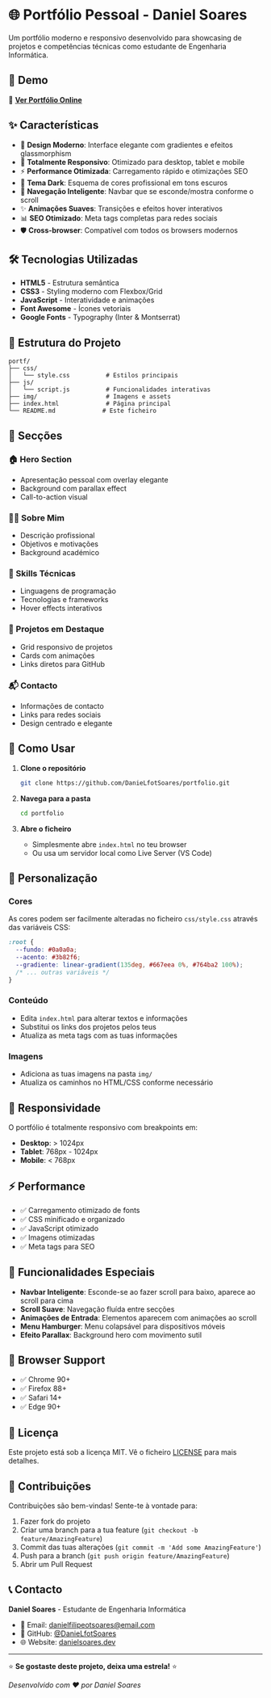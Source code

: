 # 🌐 Portfólio Pessoal - Daniel Soares

Um portfólio moderno e responsivo desenvolvido para showcasing de projetos e competências técnicas como estudante de Engenharia Informática.


## 🚀 Demo

🔗 **[Ver Portfólio Online]([https://danielsoares.dev](https://danielfotsoares.github.io/Portfolio/))**

## ✨ Características

- 🎨 **Design Moderno**: Interface elegante com gradientes e efeitos glassmorphism
- 📱 **Totalmente Responsivo**: Otimizado para desktop, tablet e mobile
- ⚡ **Performance Otimizada**: Carregamento rápido e otimizações SEO
- 🌙 **Tema Dark**: Esquema de cores profissional em tons escuros
- 🎯 **Navegação Inteligente**: Navbar que se esconde/mostra conforme o scroll
- ✨ **Animações Suaves**: Transições e efeitos hover interativos
- 📊 **SEO Otimizado**: Meta tags completas para redes sociais
- 🛡️ **Cross-browser**: Compatível com todos os browsers modernos

## 🛠️ Tecnologias Utilizadas

- **HTML5** - Estrutura semântica
- **CSS3** - Styling moderno com Flexbox/Grid
- **JavaScript** - Interatividade e animações
- **Font Awesome** - Ícones vetoriais
- **Google Fonts** - Typography (Inter & Montserrat)

## 📂 Estrutura do Projeto

```
portf/
├── css/
│   └── style.css          # Estilos principais
├── js/
│   └── script.js          # Funcionalidades interativas
├── img/                   # Imagens e assets
├── index.html             # Página principal
└── README.md             # Este ficheiro
```

## 🎯 Secções

### 🏠 Hero Section
- Apresentação pessoal com overlay elegante
- Background com parallax effect
- Call-to-action visual

### 👨‍💻 Sobre Mim
- Descrição profissional
- Objetivos e motivações
- Background académico

### 🔧 Skills Técnicas
- Linguagens de programação
- Tecnologias e frameworks
- Hover effects interativos

### 💼 Projetos em Destaque
- Grid responsivo de projetos
- Cards com animações
- Links diretos para GitHub

### 📬 Contacto
- Informações de contacto
- Links para redes sociais
- Design centrado e elegante

## 🚀 Como Usar

1. **Clone o repositório**
   ```bash
   git clone https://github.com/DanieLfotSoares/portfolio.git
   ```

2. **Navega para a pasta**
   ```bash
   cd portfolio
   ```

3. **Abre o ficheiro**
   - Simplesmente abre `index.html` no teu browser
   - Ou usa um servidor local como Live Server (VS Code)

## 🎨 Personalização

### Cores
As cores podem ser facilmente alteradas no ficheiro `css/style.css` através das variáveis CSS:

```css
:root {
  --fundo: #0a0a0a;
  --acento: #3b82f6;
  --gradiente: linear-gradient(135deg, #667eea 0%, #764ba2 100%);
  /* ... outras variáveis */
}
```

### Conteúdo
- Edita `index.html` para alterar textos e informações
- Substitui os links dos projetos pelos teus
- Atualiza as meta tags com as tuas informações

### Imagens
- Adiciona as tuas imagens na pasta `img/`
- Atualiza os caminhos no HTML/CSS conforme necessário

## 📱 Responsividade

O portfólio é totalmente responsivo com breakpoints em:
- **Desktop**: > 1024px
- **Tablet**: 768px - 1024px
- **Mobile**: < 768px

## ⚡ Performance

- ✅ Carregamento otimizado de fonts
- ✅ CSS minificado e organizado
- ✅ JavaScript otimizado
- ✅ Imagens otimizadas
- ✅ Meta tags para SEO

## 🌟 Funcionalidades Especiais

- **Navbar Inteligente**: Esconde-se ao fazer scroll para baixo, aparece ao scroll para cima
- **Scroll Suave**: Navegação fluída entre secções
- **Animações de Entrada**: Elementos aparecem com animações ao scroll
- **Menu Hamburger**: Menu colapsável para dispositivos móveis
- **Efeito Parallax**: Background hero com movimento sutil

## 🔧 Browser Support

- ✅ Chrome 90+
- ✅ Firefox 88+
- ✅ Safari 14+
- ✅ Edge 90+

## 📄 Licença

Este projeto está sob a licença MIT. Vê o ficheiro [LICENSE](LICENSE) para mais detalhes.

## 🤝 Contribuições

Contribuições são bem-vindas! Sente-te à vontade para:

1. Fazer fork do projeto
2. Criar uma branch para a tua feature (`git checkout -b feature/AmazingFeature`)
3. Commit das tuas alterações (`git commit -m 'Add some AmazingFeature'`)
4. Push para a branch (`git push origin feature/AmazingFeature`)
5. Abrir um Pull Request

## 📞 Contacto

**Daniel Soares** - Estudante de Engenharia Informática

- 📧 Email: danielfilipeotsoares@email.com
- 💼 GitHub: [@DanieLfotSoares](https://github.com/DanieLfotSoares)
- 🌐 Website: [danielsoares.dev](https://danielsoares.dev)

---

⭐ **Se gostaste deste projeto, deixa uma estrela!** ⭐

*Desenvolvido com ❤️ por Daniel Soares*
